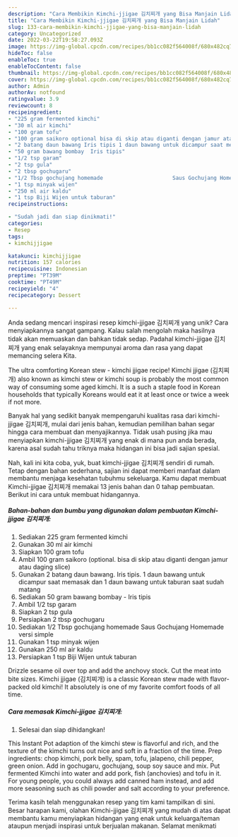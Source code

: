 ```yaml
---
description: "Cara Membikin Kimchi-jjigae 김치찌개 yang Bisa Manjain Lidah"
title: "Cara Membikin Kimchi-jjigae 김치찌개 yang Bisa Manjain Lidah"
slug: 133-cara-membikin-kimchi-jjigae-yang-bisa-manjain-lidah
category: Uncategorized
date: 2022-03-22T19:58:27.093Z
image: https://img-global.cpcdn.com/recipes/bb1cc082f564008f/680x482cq70/kimchi-jjigae-김치찌개-foto-resep-utama.jpg
hideToc: false
enableToc: true
enableTocContent: false
thumbnail: https://img-global.cpcdn.com/recipes/bb1cc082f564008f/680x482cq70/kimchi-jjigae-김치찌개-foto-resep-utama.jpg
cover: https://img-global.cpcdn.com/recipes/bb1cc082f564008f/680x482cq70/kimchi-jjigae-김치찌개-foto-resep-utama.jpg
author: Admin
authorAv: notfound
ratingvalue: 3.9
reviewcount: 8
recipeingredient:
- "225 gram fermented kimchi"
- "30 ml air kimchi"
- "100 gram tofu"
- "100 gram saikoro optional bisa di skip atau diganti dengan jamur atau daging slice"
- "2 batang daun bawang Iris tipis 1 daun bawang untuk dicampur saat memasak dan 1 daun bawang untuk taburan saat sudah matang"
- "50 gram bawang bombay  Iris tipis"
- "1/2 tsp garam"
- "2 tsp gula"
- "2 tbsp gochugaru"
- "1/2 Tbsp gochujang homemade                      Saus Gochujang Homemade versi simple"
- "1 tsp minyak wijen"
- "250 ml air kaldu"
- "1 tsp Biji Wijen untuk taburan"
recipeinstructions:

- "Sudah jadi dan siap dinikmati!"
categories:
- Resep
tags:
- kimchijjigae

katakunci: kimchijjigae 
nutrition: 157 calories
recipecuisine: Indonesian
preptime: "PT39M"
cooktime: "PT49M"
recipeyield: "4"
recipecategory: Dessert

---
```





Anda sedang mencari inspirasi resep kimchi-jjigae 김치찌개 yang unik? Cara menyiapkannya sangat gampang. Kalau salah mengolah maka hasilnya tidak akan memuaskan dan bahkan tidak sedap. Padahal kimchi-jjigae 김치찌개 yang enak selayaknya mempunyai aroma dan rasa yang dapat memancing selera Kita.





The ultra comforting Korean stew - kimchi jjigae recipe! Kimchi jjigae (김치찌개) also known as kimchi stew or kimchi soup is probably the most common way of consuming some aged kimchi. It is a such a staple food in Korean households that typically Koreans would eat it at least once or twice a week if not more.

Banyak hal yang sedikit banyak mempengaruhi kualitas rasa dari kimchi-jjigae 김치찌개, mulai dari jenis bahan, kemudian pemilihan bahan segar hingga cara membuat dan menyajikannya. Tidak usah pusing jika mau menyiapkan kimchi-jjigae 김치찌개 yang enak di mana pun anda berada, karena asal sudah tahu triknya maka hidangan ini bisa jadi sajian spesial.






Nah, kali ini kita coba, yuk, buat kimchi-jjigae 김치찌개 sendiri di rumah. Tetap dengan bahan sederhana, sajian ini dapat memberi manfaat dalam membantu menjaga kesehatan tubuhmu sekeluarga. Kamu dapat membuat Kimchi-jjigae 김치찌개 memakai 13 jenis bahan dan 0 tahap pembuatan. Berikut ini cara untuk membuat hidangannya.

<!--inarticleads1-->

##### Bahan-bahan dan bumbu yang digunakan dalam pembuatan Kimchi-jjigae 김치찌개:

1. Sediakan 225 gram fermented kimchi
1. Gunakan 30 ml air kimchi
1. Siapkan 100 gram tofu
1. Ambil 100 gram saikoro (optional. bisa di skip atau diganti dengan jamur atau daging slice)
1. Gunakan 2 batang daun bawang. Iris tipis. 1 daun bawang untuk dicampur saat memasak dan 1 daun bawang untuk taburan saat sudah matang
1. Sediakan 50 gram bawang bombay - Iris tipis
1. Ambil 1/2 tsp garam
1. Siapkan 2 tsp gula
1. Persiapkan 2 tbsp gochugaru
1. Sediakan 1/2 Tbsp gochujang homemade                      Saus Gochujang Homemade versi simple
1. Gunakan 1 tsp minyak wijen
1. Gunakan 250 ml air kaldu
1. Persiapkan 1 tsp Biji Wijen untuk taburan


Drizzle sesame oil over top and add the anchovy stock. Cut the meat into bite sizes. Kimchi jjigae (김치찌개) is a classic Korean stew made with flavor-packed old kimchi! It absolutely is one of my favorite comfort foods of all time. 

<!--inarticleads2-->

##### Cara memasak Kimchi-jjigae 김치찌개:


1. Selesai dan siap dihidangkan!

This Instant Pot adaption of the kimchi stew is flavorful and rich, and the texture of the kimchi turns out nice and soft in a fraction of the time. Prep ingredients: chop kimchi, pork belly, spam, tofu, jalapeno, chili pepper, green onion. Add in gochugaru, gochujang, soup soy sauce and mix. Put fermented Kimchi into water and add pork, fish (anchovies) and tofu in it. For young people, you could always add canned ham instead, and add more seasoning such as chili powder and salt according to your preference. 

Terima kasih telah menggunakan resep yang tim kami tampilkan di sini. Besar harapan kami, olahan Kimchi-jjigae 김치찌개 yang mudah di atas dapat membantu kamu menyiapkan hidangan yang enak untuk keluarga/teman ataupun menjadi inspirasi untuk berjualan makanan. Selamat menikmati

